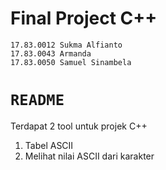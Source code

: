 # Final Project C++ 
```
17.83.0012 Sukma Alfianto
17.83.0043 Armanda
17.83.0050 Samuel Sinambela

```

# `README`
Terdapat 2 tool untuk projek C++
1. Tabel ASCII
2. Melihat nilai ASCII dari karakter

